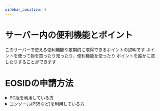 ```yaml
---
sidebar_position: 8
---
```


# サーバー内の便利機能とポイント
このサーバーで使える便利機能や定期的に取得できるポイントの説明です
ポイントを使って物を買ったり売ったり、便利機能を使ったり
ポイントを誰かに渡したりすることができます

# EOSIDの申請方法


<details>

  <summary>PC版を利用している方</summary>

  以下の3つのうちいずれかの方法で確認ができます
  - コンソールコマンドでwhoamiと打つとクリップボードにコピーされます
  - F1キーもしくはリロードボタン長押しでARKショップを開き右下にある
  から確認できます
  - チャットに /info と打つと様々な情報ががわかりその中にEOSIDもあります(32桁程度の英数字のIDです)
</details>

<details>

  <summary>コンソール(PS5など)を利用している方</summary>
  
  以下2つのうちいずれかの方法で確認ができます
  - チャットに /info と打つと様々な情報ががわかりその中にEOSIDもあります(32桁程度の英数字のIDです)
  - キーボードマウスを持っている方
  ①キーボードマウスを接続し、TABキー(半角全角切り替えキーの可能性もあります)を1回押します
  ②下の方に出てきたコンソールに whoami と入力しエンターキーを押します
  ③もう一度TABキーを押すと画面上半分程度に黒い画面が出てIDが書かれています

</details>